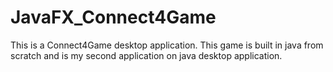 # JavaFX_Connect4Game
This is a Connect4Game  desktop application. This game is built in java from scratch and is my second application on java desktop application.
